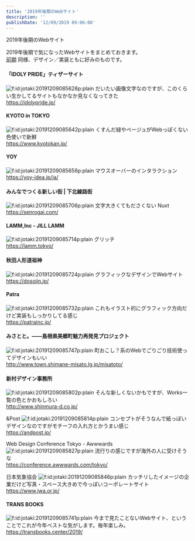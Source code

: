 ```yaml
---
title: '2019年後期のWebサイト'
description: ''
publishDate: '12/09/2019 09:06:08'
---
```


<p>2019年後期のWebサイト</p>

<p>2019年後期で気になったWebサイトをまとめておきます。<br/>
<a href="https://jtk.hatenablog.com/entry/2019/08/04/100739">前期</a> 同様、デザイン／実装ともに好みのものです。</p>

<h4>「IDOLY PRIDE」ティザーサイト</h4>

<p><span itemscope itemtype="http://schema.org/Photograph"><img src="/images/hatena/20191209085628.png" alt="f:id:jotaki:20191209085628p:plain" title="f:id:jotaki:20191209085628p:plain" class="hatena-fotolife" itemprop="image" /></span>
だいたい画像文字なのですが、このくらい生かしてるサイトもなかなか見なくなってきた<br/>
<a href="https://idolypride.jp/">https://idolypride.jp/</a></p>

<h4>KYOTO in TOKYO</h4>

<p><span itemscope itemtype="http://schema.org/Photograph"><img src="/images/hatena/20191209085642.png" alt="f:id:jotaki:20191209085642p:plain" title="f:id:jotaki:20191209085642p:plain" class="hatena-fotolife" itemprop="image" /></span>
くすんだ緑やベージュがWebっぽくない色使いで新鮮<br/>
<a href="https://www.kyotokan.jp/">https://www.kyotokan.jp/</a></p>

<h4>YOY</h4>

<p><span itemscope itemtype="http://schema.org/Photograph"><img src="/images/hatena/20191209085656.png" alt="f:id:jotaki:20191209085656p:plain" title="f:id:jotaki:20191209085656p:plain" class="hatena-fotolife" itemprop="image" /></span>
マウスオーバーのインタラクション<br/>
<a href="https://yoy-idea.jp/ja/">https://yoy-idea.jp/ja/</a></p>

<h4>みんなでつくる新しい街 | 下北線路街</h4>

<p><span itemscope itemtype="http://schema.org/Photograph"><img src="/images/hatena/20191209085706.png" alt="f:id:jotaki:20191209085706p:plain" title="f:id:jotaki:20191209085706p:plain" class="hatena-fotolife" itemprop="image" /></span>
文字大きくてもださくない Nuxt<br/>
<a href="https://senrogai.com/">https://senrogai.com/</a></p>

<h4>LAMM,Inc - JILL LAMM</h4>

<p><span itemscope itemtype="http://schema.org/Photograph"><img src="/images/hatena/20191209085714.png" alt="f:id:jotaki:20191209085714p:plain" title="f:id:jotaki:20191209085714p:plain" class="hatena-fotolife" itemprop="image" /></span>
グリッチ<br/>
<a href="https://lamm.tokyo/">https://lamm.tokyo/</a></p>

<h4>秋田人形道祖神</h4>

<p><span itemscope itemtype="http://schema.org/Photograph"><img src="/images/hatena/20191209085724.png" alt="f:id:jotaki:20191209085724p:plain" title="f:id:jotaki:20191209085724p:plain" class="hatena-fotolife" itemprop="image" /></span>
グラフィックなデザインでWebサイト<br/>
<a href="https://dosojin.jp/">https://dosojin.jp/</a></p>

<h4>Patra</h4>

<p><span itemscope itemtype="http://schema.org/Photograph"><img src="/images/hatena/20191209085732.png" alt="f:id:jotaki:20191209085732p:plain" title="f:id:jotaki:20191209085732p:plain" class="hatena-fotolife" itemprop="image" /></span>
これもイラスト的にグラフィック方向だけど実装もしっかりしてる感じ<br/>
<a href="https://patrainc.jp/">https://patrainc.jp/</a></p>

<h4>みさとと。——島根県美郷町魅力再発見プロジェクト</h4>

<p><span itemscope itemtype="http://schema.org/Photograph"><img src="/images/hatena/20191209085747.png" alt="f:id:jotaki:20191209085747p:plain" title="f:id:jotaki:20191209085747p:plain" class="hatena-fotolife" itemprop="image" /></span>
町おこし？系のWebでごりごり技術使ってデザインもいい<br/>
<a href="http://www.town.shimane-misato.lg.jp/misatoto/">http://www.town.shimane-misato.lg.jp/misatoto/</a></p>

<h4>新村デザイン事務所</h4>

<p><span itemscope itemtype="http://schema.org/Photograph"><img src="/images/hatena/20191209085802.png" alt="f:id:jotaki:20191209085802p:plain" title="f:id:jotaki:20191209085802p:plain" class="hatena-fotolife" itemprop="image" /></span>
そんな新しくないかもですが、Works一覧の色とかおもしろい<br/>
<a href="http://www.shinmura-d.co.jp/">http://www.shinmura-d.co.jp/</a></p>

<p>&amp;Post
<span itemscope itemtype="http://schema.org/Photograph"><img src="/images/hatena/20191209085814.png" alt="f:id:jotaki:20191209085814p:plain" title="f:id:jotaki:20191209085814p:plain" class="hatena-fotolife" itemprop="image" /></span>
コンセプトがそうなんで紙っぽいデザインなのですがモチーフの入れ方とかうまい感じ<br/>
<a href="https://andpost.jp/">https://andpost.jp/</a></p>

<p>Web Design Conference Tokyo - Awwwards
<span itemscope itemtype="http://schema.org/Photograph"><img src="/images/hatena/20191209085827.png" alt="f:id:jotaki:20191209085827p:plain" title="f:id:jotaki:20191209085827p:plain" class="hatena-fotolife" itemprop="image" /></span>
流行りの感じですが海外の人に受けそうな<br/>
<a href="https://conference.awwwards.com/tokyo/">https://conference.awwwards.com/tokyo/</a></p>

<p>日本気象協会
<span itemscope itemtype="http://schema.org/Photograph"><img src="/images/hatena/20191209085846.png" alt="f:id:jotaki:20191209085846p:plain" title="f:id:jotaki:20191209085846p:plain" class="hatena-fotolife" itemprop="image" /></span>
カッチリしたイメージの企業だけど写真・スペース大きめで今っぽいコーポレートサイト<br/>
<a href="https://www.jwa.or.jp/">https://www.jwa.or.jp/</a></p>

<h4>TRANS BOOKS</h4>

<p><span itemscope itemtype="http://schema.org/Photograph"><img src="/images/hatena/20191209085741.png" alt="f:id:jotaki:20191209085741p:plain" title="f:id:jotaki:20191209085741p:plain" class="hatena-fotolife" itemprop="image" /></span>
今まで見たことないWebサイト、ということでこれが今年ベストな気がします。毎年楽しみ。<br/>
<a href="https://transbooks.center/2019/">https://transbooks.center/2019/</a></p>
